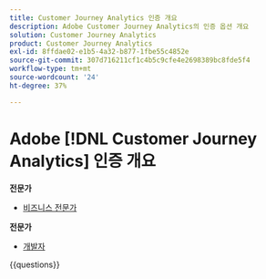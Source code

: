 ```yaml
---
title: Customer Journey Analytics 인증 개요
description: Adobe Customer Journey Analytics의 인증 옵션 개요
solution: Customer Journey Analytics
product: Customer Journey Analytics
exl-id: 8ffdae02-e1b5-4a32-b877-1fbe55c4852e
source-git-commit: 307d716211cf1c4b5c9cfe4e2698389bc8fde5f4
workflow-type: tm+mt
source-wordcount: '24'
ht-degree: 37%

---
```


# Adobe [!DNL Customer Journey Analytics] 인증 개요

**전문가**

* [비즈니스 전문가](https://certification.adobe.com/certification/customer-journey-analytics-business-practitioner-professional) <!--AD0-E608-->

**전문가**

* [개발자](https://certification.adobe.com/certification/customer-journey-analytics-developer-expert) <!--AD0-E604-->

{{questions}}

